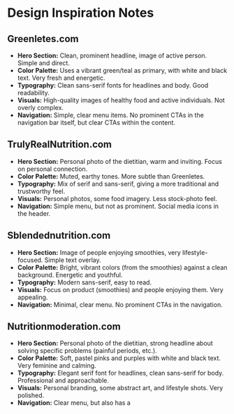 # Design Inspiration Notes

## Greenletes.com
- **Hero Section:** Clean, prominent headline, image of active person. Simple and direct.
- **Color Palette:** Uses a vibrant green/teal as primary, with white and black text. Very fresh and energetic.
- **Typography:** Clean sans-serif fonts for headlines and body. Good readability.
- **Visuals:** High-quality images of healthy food and active individuals. Not overly complex.
- **Navigation:** Simple, clear menu items. No prominent CTAs in the navigation bar itself, but clear CTAs within the content.

## TrulyRealNutrition.com
- **Hero Section:** Personal photo of the dietitian, warm and inviting. Focus on personal connection.
- **Color Palette:** Muted, earthy tones. More subtle than Greenletes.
- **Typography:** Mix of serif and sans-serif, giving a more traditional and trustworthy feel.
- **Visuals:** Personal photos, some food imagery. Less stock-photo feel.
- **Navigation:** Simple menu, but not as prominent. Social media icons in the header.

## Sblendednutrition.com
- **Hero Section:** Image of people enjoying smoothies, very lifestyle-focused. Simple text overlay.
- **Color Palette:** Bright, vibrant colors (from the smoothies) against a clean background. Energetic and youthful.
- **Typography:** Modern sans-serif, easy to read.
- **Visuals:** Focus on product (smoothies) and people enjoying them. Very appealing.
- **Navigation:** Minimal, clear menu. No prominent CTAs in the navigation.

## Nutritionmoderation.com
- **Hero Section:** Personal photo of the dietitian, strong headline about solving specific problems (painful periods, etc.).
- **Color Palette:** Soft, pastel pinks and purples with white and black text. Very feminine and calming.
- **Typography:** Elegant serif font for headlines, clean sans-serif for body. Professional and approachable.
- **Visuals:** Personal branding, some abstract art, and lifestyle shots. Very polished.
- **Navigation:** Clear menu, but also has a 

